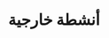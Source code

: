 ---
location: ""
title: "أنشطة خارجية"
pricetag: 100
description: ""
thumbnail : "https://images.unsplash.com/photo-1527624091752-3de87aef5b31?q=80&w=1470&auto=format&fit=crop&ixlib=rb-4.0.3&ixid=M3wxMjA3fDB8MHxwaG90by1wYWdlfHx8fGVufDB8fHx8fA%3D%3D"
type: basic
---